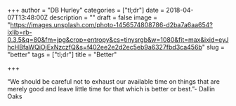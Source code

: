 +++
author = "DB Hurley"
categories = ["tl;dr"]
date = 2018-04-07T13:48:00Z
description = ""
draft = false
image = "https://images.unsplash.com/photo-1456574808786-d2ba7a6aa654?ixlib=rb-0.3.5&q=80&fm=jpg&crop=entropy&cs=tinysrgb&w=1080&fit=max&ixid=eyJhcHBfaWQiOjExNzczfQ&s=f402ee2e2d2ec5eb9a6327fbd3ca456b"
slug = "better"
tags = ["tl;dr"]
title = "Better"

+++


“We should be careful not to exhaust our available time on things that are merely good and leave little time for that which is better or best.”- Dallin Oaks

